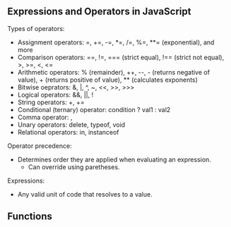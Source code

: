 ## Expressions and Operators in JavaScript

Types of operators:
- Assignment operators: =, +=, -=, *=, /=, %=, **= (exponential), and more
- Comparison operators: ==, !=, === (strict equal), !== (strict not equal), >, >=, \<, \<=
- Arithmetic operators: % (remainder), ++, --, - (returns negative of value), + (returns positive of value), ** (calculates exponents)
- Bitwise oeprators: &, |, ^, ~, \<\<, >>, >>>
- Logical operators: &&, ||, !
- String operators: +, +=
- Conditional (ternary) operator: condition ? val1 : val2
- Comma operator: ,
- Unary operators: delete, typeof, void
- Relational operators: in, instanceof

Operator precedence:
- Determines order they are applied when evaluating an expression.
  - Can override using paretheses.

Expressions:
- Any valid unit of code that resolves to a value.

## Functions


